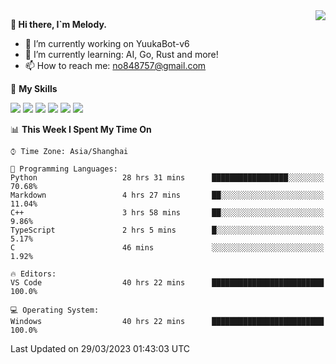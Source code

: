 <a href="#">
  <img align="right" src="https://github-readme-stats.vercel.app/api?username=melodyyuuka&count_private=true&show_icons=true" />
</a>

**👋 Hi there, I`m Melody.**

- 🔭 I’m currently working on YuukaBot-v6
- 🌱 I’m currently learning: AI, Go, Rust and more!
- 📫 How to reach me: no848757@gmail.com

🌟 **My Skills** 

![](https://img.shields.io/badge/-Python-3e74a2?style=flat-square&logo=Python&logoColor=fff)
![](https://img.shields.io/badge/-Java-007396?style=flat-square&logo=OpenJDK&logoColor=fff)
![](https://img.shields.io/badge/-Node.js-339933?style=flat-square&logo=Node.js&logoColor=fff)
![](https://img.shields.io/badge/-Git-f05032?style=flat-square&logo=git&logoColor=fff)
![](https://img.shields.io/badge/-PostgreSQL-4169e1?style=flat-square&logo=PostgreSQL&logoColor=fff)
![](https://img.shields.io/badge/-VSCode-007acc?style=flat-square&logo=Visual-Studio-Code&logoColor=fff)


<!--START_SECTION:waka-->
📊 **This Week I Spent My Time On** 

```text
⌚︎ Time Zone: Asia/Shanghai

💬 Programming Languages: 
Python                   28 hrs 31 mins      █████████████████░░░░░░░░   70.68% 
Markdown                 4 hrs 27 mins       ██░░░░░░░░░░░░░░░░░░░░░░░   11.04% 
C++                      3 hrs 58 mins       ██░░░░░░░░░░░░░░░░░░░░░░░   9.86% 
TypeScript               2 hrs 5 mins        █░░░░░░░░░░░░░░░░░░░░░░░░   5.17% 
C                        46 mins             ░░░░░░░░░░░░░░░░░░░░░░░░░   1.92%

🔥 Editors: 
VS Code                  40 hrs 22 mins      █████████████████████████   100.0%

💻 Operating System: 
Windows                  40 hrs 22 mins      █████████████████████████   100.0%

```


 Last Updated on 29/03/2023 01:43:03 UTC
<!--END_SECTION:waka-->
